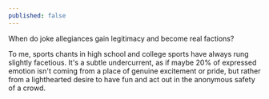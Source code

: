 ```yaml
---
published: false
---
```

When do joke allegiances gain legitimacy and become real factions?

To me, sports chants in high school and college sports have always rung slightly facetious. It's a subtle undercurrent, as if maybe 20% of expressed emotion isn't coming from a place of genuine excitement or pride, but rather from a lighthearted desire to have fun and act out in the anonymous safety of a crowd.